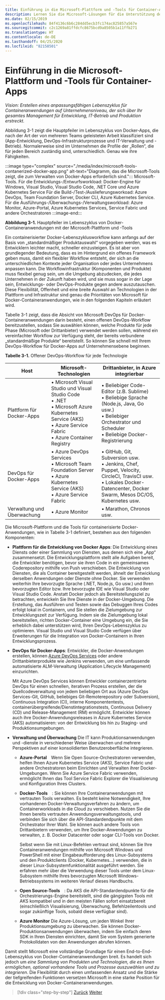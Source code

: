 ```yaml
---
title: Einführung in die Microsoft-Plattform und -Tools für Container-Apps
description: Lernen Sie die Microsoft-Lösungen für die Unterstützung des Lebenszyklus von Docker-Anwendungen kennen.
ms.date: 02/15/2019
ms.openlocfilehash: 84f4136c6b6c284dd5ecb3fc174ac825857a567e
ms.sourcegitcommit: c2c1269a81ffdcfc8675bcd9a8505b1a11ffb271
ms.translationtype: HT
ms.contentlocale: de-DE
ms.lasthandoff: 04/25/2020
ms.locfileid: "82158501"
---
```

# <a name="introduction-to-the-microsoft-platform-andtools-for-containerized-apps"></a>Einführung in die Microsoft-Plattform und -Tools für Container-Apps

*Vision: Erstellen eines anpassungsfähigen Lebenszyklus für Containeranwendungen auf Unternehmensniveau, der sich über Ihr gesamtes Management für Entwicklung, IT-Betrieb und Produktion erstreckt.*

Abbildung 3-1 zeigt die Hauptpfeiler im Lebenszyklus von Docker-Apps, die nach der Art der von mehreren Teams geleisteten Arbeit klassifiziert sind (App-Entwicklung, DevOps-Infrastrukturprozesse und IT-Verwaltung und -Betrieb). Normalerweise sind im Unternehmen die Profile der „Rollen“, die für jeden Bereich zuständig sind, unterschiedlich. Genau wie ihre Fähigkeiten.

:::image type="complex" source="./media/index/microsoft-tools-contanerized-docker-app.png" alt-text="Diagramm, das die Microsoft-Tools zeigt, die zum Verwalten von Docker-Apps erforderlich sind.":::
Microsoft-Tools. Für die Entwicklungs-/Entwurfsworkload: Docker-Engine für Windows, Visual Studio, Visual Studio Code, .NET Core und Azure Kubernetes Service Für die Build-/Test-/Auslieferungsworkoad: Azure DevOps, Team Foundation Server, Docker CLI, Azure Kubernetes Service. Für die Ausführungs-/Überwachungs-/Verwaltungsworkload: Azure Monitor, Azure-Portal, Azure Kubernetes Services, Service Fabric und andere Orchestratoren
:::image-end:::

**Abbildung 3-1.** Hauptpfeiler im Lebenszyklus von Docker-Containeranwendungen mit der Microsoft-Plattform und -Tools

Ein containerisierter Docker-Lebenszyklusworkflow kann anfangs auf der Basis von „standardmäßiger Produktauswahl“ vorgegeben werden, was es Entwicklern leichter macht, schneller einzusteigen. Es ist aber von grundlegender Bedeutung, dass es im Hintergrund ein offenes Framework geben muss, damit ein flexibler Workflow entsteht, der sich an die unterschiedlichen Kontexte jeder Organisation oder jedes Unternehmens anpassen kann. Die Workflowinfrastruktur (Komponenten und Produkte) muss flexibel genug sein, um die Umgebung abzudecken, die jedes Unternehmen in der Zukunft haben wird, und sie muss sogar in der Lage sein, Entwicklungs- oder DevOps-Produkte gegen andere auszutauschen. Diese Flexibilität, Offenheit und eine breite Auswahl an Technologien in der Plattform und Infrastruktur sind genau die Prioritäten von Microsoft für Docker-Containeranwendungen, wie in den folgenden Kapiteln erläutert wird.

Tabelle 3-1 zeigt, dass die Absicht von Microsoft DevOps für Docker-Containeranwendungen darin besteht, einen offenen DevOps-Workflow bereitzustellen, sodass Sie auswählen können, welche Produkte für jede Phase (Microsoft oder Drittanbieter) verwendet werden sollen, während ein vereinfachter Workflow zur Verfügung steht, der bereits verbundene „standardmäßige Produkte“ bereitstellt. So können Sie schnell mit Ihrem DevOps-Workflow für Docker-Apps auf Unternehmensebene beginnen.

**Tabelle 3-1.** Offener DevOps-Workflow für jede Technologie

| Host | Microsoft-Technologien | Drittanbieter, in Azure integrierbar |
| ---------------------------| ----------------------------------------------------| --------------------------------------------------------------------------------|
| Plattform für Docker-Apps   | • Microsoft Visual Studio und Visual Studio Code<br /> • .NET<br /> • Microsoft Azure Kubernetes Service (AKS)<br /> • Azure Service Fabric<br /> • Azure Container Registry<br /> | • Beliebiger Code-Editor (z.B. Sublime)<br /> • Beliebige Sprache (Node.js, Java, Go usw.)<br /> • Beliebiger Orchestrator und Scheduler<br /> • Beliebige Docker-Registrierung<br /> |
| DevOps für Docker-Apps     | • Azure DevOps Services<br /> • Microsoft Team Foundation Server<br /> • Azure Kubernetes Service (AKS)<br /> • Azure Service Fabric<br /> | • GitHub, Git, Subversion usw.<br /> • Jenkins, Chef, Puppet, Velocity, CircleCI, TravisCI usw.<br /> • Lokales Docker-Datencenter, Docker Swarm, Mesos DC/OS, Kubernetes usw.<br /> |
| Verwaltung und Überwachung  | • Azure Monitor | • Marathon, Chronos usw.<br />|

Die Microsoft-Plattform und die Tools für containerisierte Docker-Anwendungen, wie in Tabelle 3-1 definiert, bestehen aus den folgenden Komponenten:

- **Plattform für die Entwicklung von Docker Apps**: Die Entwicklung eines Diensts oder einer Sammlung von Diensten, aus denen sich eine „App“ zusammensetzt. Die Entwicklungsplattform stellt alle Aufgaben bereit, die Entwickler benötigen, bevor sie ihren Code in ein gemeinsames Coderepository mithilfe von Push verschieben. Die Entwicklung von Diensten, die als Container bereitgestellt werden, ähnelt der Entwicklung derselben Anwendungen oder Dienste ohne Docker. Sie verwenden weiterhin Ihre bevorzugte Sprache (.NET, Node.js, Go usw.) und Ihren bevorzugten Editor bzw. Ihre bevorzugte IDE wie Visual Studio oder Visual Studio Code. Anstatt Docker jedoch als Bereitstellungsziel zu betrachten, entwickeln Sie Ihre Dienste in der Docker-Umgebung. Die Erstellung, das Ausführen und Testen sowie das Debuggen Ihres Codes erfolgt lokal in Containern, und Sie stellen die Zielumgebung zur Entwicklungszeit zur Verfügung. Indem sie die Zielumgebung lokal bereitstellen, richten Docker-Container eine Umgebung ein, die Sie erheblich dabei unterstützen wird, Ihren DevOps-Lebenszyklus zu optimieren. Visual Studio und Visual Studio Code verfügen über Erweiterungen für die Integration von Docker-Containern in Ihren Entwicklungsprozess.

- **DevOps für Docker-Apps**: Entwickler, die Docker-Anwendungen erstellen, können [Azure DevOps Services](https://azure.microsoft.com/services/devops/) oder andere Drittanbieterprodukte wie Jenkins verwenden, um eine umfassende automatisierte ALM-Verwaltung (Application Lifecycle Management) einzurichten.

  Mit Azure DevOps Services können Entwickler containerzentrierte DevOps für einen schnellen, iterativen Prozess erstellen, der die Quellcodeverwaltung von jedem beliebigen Ort aus (Azure DevOps Services-Git, GitHub, beliebiges Git-Remoterepository oder Subversion), Continuous Integration (CI), interne Komponententests, containerübergreifende/Dienstintegrationstests, Continuous Delivery (CD) und Release-Management (RM) ermöglicht. Entwickler können auch ihre Docker-Anwendungsreleases in Azure Kubernetes Service (AKS) automatisieren: von der Entwicklung bis hin zu Staging- und Produktionsumgebungen.

- **Verwaltung und Überwachung** Die IT kann Produktionsanwendungen und -dienste in verschiedener Weise überwachen und mehrere Perspektiven auf einer konsolidierten Benutzeroberfläche integrieren.

  - **Azure-Portal** Wenn Sie Open Source-Orchestratoren verwenden, helfen Ihnen Azure Kubernetes Service (AKS), Service Fabric und andere Orchestratoren beim Einrichten und Verwalten ihrer Docker-Umgebungen. Wenn Sie Azure Service Fabric verwenden, ermöglicht Ihnen das Tool Service Fabric Explorer die Visualisierung und Konfiguration Ihres Clusters.

  - **Docker-Tools** : Sie können Ihre Containeranwendungen mit vertrauten Tools verwalten. Es besteht keine Notwendigkeit, Ihre vorhandenen Docker-Verwaltungsverfahren zu ändern, um Containerworkloads in die Cloud zu verschieben. Nutzen Sie die Ihnen bereits vertrauten Anwendungsverwaltungstools, und verbinden Sie sich über die API-Standardendpunkte mit dem Orchestrator Ihrer Wahl. Sie können auch andere Tools von Drittanbietern verwenden, um Ihre Docker-Anwendungen zu verwalten, z. B. Docker Datacenter oder sogar CLI-Tools von Docker.

    Selbst wenn Sie mit Linux-Befehlen vertraut sind, können Sie Ihre Containeranwendungen mithilfe von Microsoft Windows und PowerShell mit einer Eingabeaufforderung des Linux-Subsystems und den Produktclients (Docker, Kubernetes…) verwenden, die in dieser Linux-Subsystemfunktionalität ausgeführt werden. Sie erfahren mehr über die Verwendung dieser Tools unter dem Linux-Subsystem mithilfe Ihres bevorzugten Microsoft Windows-Betriebssystems im weiteren Verlauf dieses Handbuchs.

  - **Open Source-Tools** : Da AKS die API-Standardendpunkte für die Orchestrierungs-Engine bereitstellt, sind die gängigsten Tools mit AKS kompatibel und in den meisten Fällen sofort einsatzbereit (einschließlich Visualisierung, Überwachung, Befehlzeilentools und sogar zukünftige Tools, sobald diese verfügbar sind).

  - **Azure Monitor** Die Azure-Lösung, um jeden Winkel Ihrer Produktionsumgebung zu überwachen. Sie können Docker-Produktionsanwendungen überwachen, indem Sie einfach deren SDK in Ihren Diensten einrichten, damit Sie vom System generierte Protokolldaten von den Anwendungen abrufen können.

Damit stellt Microsoft eine vollständige Grundlage für einen End-to-End-Lebenszyklus von Docker-Containeranwendungen breit. Es handelt sich jedoch um *eine Sammlung von Produkten und Technologien, die es Ihnen ermöglichen, optional vorhandene Tools und Prozesse auszuwählen und zu integrieren*. Die Flexibilität durch einen umfassenden Ansatz und die Stärke der tiefgreifenden Funktionen versetzen Microsoft in eine starke Position für die Entwicklung von Docker-Containeranwendungen.

>[!div class="step-by-step"]
>[Zurück](../Docker-application-lifecycle/containers-foundation-for-devops-collaboration.md)
>[Weiter](../design-develop-containerized-apps/index.md)
